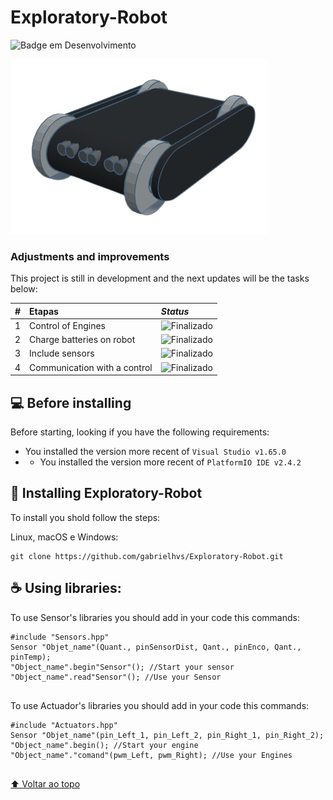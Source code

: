 # Exploratory-Robot

<!---Esses são exemplos. Veja https://shields.io para outras pessoas ou para personalizar este conjunto de escudos. Você pode querer incluir dependências, status do projeto e informações de licença aqui--->

![Badge em Desenvolvimento](http://img.shields.io/static/v1?label=STATUS&message=EM%20DESENVOLVIMENTO&color=GREEN&style=for-the-badge)

<img src="imgs\3dModel.png" alt="exemplo imagem">

### Adjustments and improvements 

This project is still in development and the next updates will be the tasks below:

| #        | Etapas         | _Status_ |
|:--|:----------------------------|:------------------|
| 1 | Control of Engines     | <img alt="Finalizado" src="https://img.shields.io/badge/-Finalizado-brightgreen">| 
| 2 | Charge batteries on robot       | <img alt="Finalizado" src="https://img.shields.io/badge/-Finalizado-brightgreen"> |  
| 3 | Include sensors    | <img alt="Finalizado" src="https://img.shields.io/badge/-Em%20andamento-orange"> | 
| 4 | Communication with a control      | <img alt="Finalizado" src="https://img.shields.io/badge/-Não%20iniciado-red"> | 

## 💻 Before installing 

Before starting, looking if you have the following requirements:
<!---Estes são apenas requisitos de exemplo. Adicionar, duplicar ou remover conforme necessário--->
* You installed the version more recent of `Visual Studio v1.65.0` 
* * You installed the version more recent of `PlatformIO IDE v2.4.2`

## 🚀 Installing Exploratory-Robot

To install you shold follow the steps:

Linux, macOS e Windows:
```
git clone https://github.com/gabrielhvs/Exploratory-Robot.git
```

## ☕ Using libraries:

To use Sensor's libraries you should add in your code this commands:

```
#include "Sensors.hpp"
Sensor "Objet_name"(Quant., pinSensorDist, Qant., pinEnco, Qant., pinTemp);
"Object_name".begin"Sensor"(); //Start your sensor
"Object_name".read"Sensor"(); //Use your Sensor


```

To use Actuador's libraries you should add in your code this commands:

```
#include "Actuators.hpp"
Sensor "Objet_name"(pin_Left_1, pin_Left_2, pin_Right_1, pin_Right_2);
"Object_name".begin(); //Start your engine
"Object_name"."comand"(pwm_Left, pwm_Right); //Use your Engines


```



[⬆ Voltar ao topo](#nome-do-projeto)<br>
